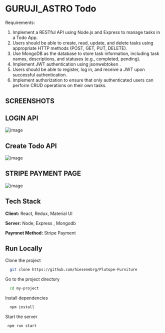 # GURUJI_ASTRO Todo


Requirements:
1. Implement a RESTful API using Node.js and Express to manage tasks in a Todo App.
2. Users should be able to create, read, update, and delete tasks using appropriate HTTP methods (POST, GET, PUT, DELETE).
3. Use MongoDB as the database to store task information, including task names, descriptions, and statuses (e.g., completed, pending).
4. Implement JWT authentication using jsonwebtoken .
5. Users should be able to register, log in, and receive a JWT upon successful authentication.
6. Implement authorization to ensure that only authenticated users can perform CRUD operations on their own tasks.


## SCREENSHOTS

## LOGIN API 

![image](https://drive.google.com/uc?export=view&id=1v-AipH62KQRhprO1EZMKbztvKZjSNSi2)

## Create Todo API
![image](https://drive.google.com/uc?export=view&id=12PDmVvBmbsUkZ7kHvaNXw8M14l0wHrSj)

## STRIPE PAYMENT PAGE
![image](https://drive.google.com/uc?export=view&id=11KrLOgf8OHktlsb8jnvuBpxVr_SDb4BR)

## Tech Stack

**Client:** React, Redux, Material UI 

**Server:** Node, Express , Mongodb

**Paymnet Method:** Stripe Payment

## Run Locally

Clone the project

```bash
  git clone https://github.com/hiesenebrg/Plutope-Furniture
```

Go to the project directory

```bash
  cd my-project
```

Install dependencies

```bash
  npm install
```

Start the server

```bash
 npm run start
```
